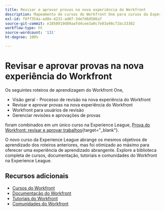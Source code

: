 ```yaml
---
title: Revisar e aprovar provas na nova experiência do Workfront
description: Mapeamento de cursos do Workfront One para cursos da Experience League
exl-id: f8ff354a-ad8e-4231-ad8f-3de7d6d506a7
source-git-commit: e1850919d89aafd4cee3a0c7e83a98c71bc33382
workflow-type: ht
source-wordcount: '131'
ht-degree: 100%

---
```


# Revisar e aprovar provas na nova experiência do Workfront

Os seguintes roteiros de aprendizagem do Workfront One,

* Visão geral - Processo de revisão na nova experiência do Workfront
* Revisar e aprovar provas na nova experiência do Workfront
* Workfront para usuários de revisão
* Gerenciar revisões e aprovações de provas

foram combinados em um único curso na Experience League, [Prova do Workfront: revisar e aprovar trabalhos](https://experienceleague.adobe.com/?recommended=Workfront-L-1-2022.1.proof){target="_blank"}.

O novo curso da Experience League abrange os mesmos objetivos de aprendizado dos roteiros anteriores, mas foi otimizado ao máximo para oferecer uma experiência de aprendizado abrangente.  Explore a biblioteca completa de cursos, documentação, tutoriais e comunidades do Workfront na Experience League.

## Recursos adicionais

* [Cursos do Workfront](https://experienceleague.adobe.com/?lang=pt-BR&amp;Solution=Workfront#courses)
* [Documentação do Workfront](https://experienceleague.adobe.com/docs/workfront.html?lang=pt-BR)
* [Tutoriais do Workfront](https://experienceleague.adobe.com/docs/workfront-learn/tutorials-workfront/home.html?lang=pt-BR)
* [Comunidades do Workfront](https://experienceleaguecommunities.adobe.com/t5/workfront/ct-p/workfront)
